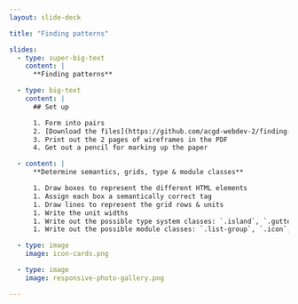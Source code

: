 ```yaml
---
layout: slide-deck

title: "Finding patterns"

slides:
  - type: super-big-text
    content: |
      **Finding patterns**

  - type: big-text
    content: |
      ## Set up

      1. Form into pairs
      2. [Download the files](https://github.com/acgd-webdev-2/finding-patterns/archive/gh-pages.zip)
      3. Print out the 2 pages of wireframes in the PDF
      4. Get out a pencil for marking up the paper

  - content: |
      **Determine semantics, grids, type & module classes**

      1. Draw boxes to represent the different HTML elements
      1. Assign each box a semantically correct tag
      1. Draw lines to represent the grid rows & units
      1. Write the unit widths
      1. Write out the possible type system classes: `.island`, `.gutter`, `.pad`, `.push`, etc.
      1. Write out the possible module classes: `.list-group`, `.icon`, `.btn`, `.embed`, etc.

  - type: image
    image: icon-cards.png

  - type: image
    image: responsive-photo-gallery.png

---
```

